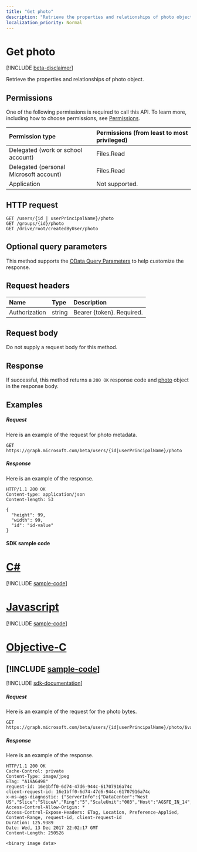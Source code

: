 ```yaml
---
title: "Get photo"
description: "Retrieve the properties and relationships of photo object."
localization_priority: Normal
---
```


# Get photo

[!INCLUDE [beta-disclaimer](../../includes/beta-disclaimer.md)]

Retrieve the properties and relationships of photo object.
## Permissions
One of the following permissions is required to call this API. To learn more, including how to choose permissions, see [Permissions](/graph/permissions-reference).

|Permission type      | Permissions (from least to most privileged)              |
|:--------------------|:---------------------------------------------------------|
|Delegated (work or school account) | Files.Read    |
|Delegated (personal Microsoft account) | Files.Read    |
|Application | Not supported. |

## HTTP request
<!-- { "blockType": "ignored" } -->
```http
GET /users/{id | userPrincipalName}/photo
GET /groups/{id}/photo
GET /drive/root/createdByUser/photo
```
## Optional query parameters
This method supports the [OData Query Parameters](https://developer.microsoft.com/graph/docs/concepts/query_parameters) to help customize the response.

## Request headers
| Name       | Type | Description|
|:-----------|:------|:----------|
| Authorization  | string  | Bearer {token}. Required. |

## Request body
Do not supply a request body for this method.

## Response

If successful, this method returns a `200 OK` response code and [photo](../resources/photo.md) object in the response body.
## Examples
##### Request
Here is an example of the request for photo metadata.
<!-- {
  "blockType": "request",
  "name": "get_photo"
}-->
```http
GET https://graph.microsoft.com/beta/users/{id|userPrincipalName}/photo
```
##### Response
Here is an example of the response.
<!-- {
  "blockType": "response",
  "truncated": false,
  "@odata.type": "microsoft.graph.profilePhoto"
} -->
```http
HTTP/1.1 200 OK
Content-type: application/json
Content-length: 53

{
  "height": 99,
  "width": 99,
  "id": "id-value"
}
```
#### SDK sample code
# [C#](#tab/cs)
[!INCLUDE [sample-code](../includes/get_photo-Cs-snippets.md)]

# [Javascript](#tab/javascript)
[!INCLUDE [sample-code](../includes/get_photo-Javascript-snippets.md)]

# [Objective-C](#tab/objective-c)
[!INCLUDE [sample-code](../includes/get_photo-Objective-C-snippets.md)]
---

[!INCLUDE [sdk-documentation](../includes/snippets_sdk_documentation_link.md)]
##### Request
Here is an example of the request for the photo bytes.
<!-- {
  "blockType": "ignored",
  "name": "get_photo"
}-->
```http
GET https://graph.microsoft.com/beta/users/{id|userPrincipalName}/photo/$value
```
##### Response
Here is an example of the response.

<!-- { "blockType": "ignored","@odata.type": "stream" } -->

```http
HTTP/1.1 200 OK
Cache-Control: private
Content-Type: image/jpeg
ETag: "A19A6498"
request-id: 16e1bff0-6d74-47d6-944c-61707916a74c
client-request-id: 16e1bff0-6d74-47d6-944c-61707916a74c
x-ms-ags-diagnostic: {"ServerInfo":{"DataCenter":"West US","Slice":"SliceA","Ring":"5","ScaleUnit":"003","Host":"AGSFE_IN_14","ADSiteName":"WST"}}
Access-Control-Allow-Origin: *
Access-Control-Expose-Headers: ETag, Location, Preference-Applied, Content-Range, request-id, client-request-id
Duration: 125.9389
Date: Wed, 13 Dec 2017 22:02:17 GMT
Content-Length: 250526

<binary image data>
```




<!-- uuid: 8fcb5dbc-d5aa-4681-8e31-b001d5168d79
2015-10-25 14:57:30 UTC -->
<!--
{
  "type": "#page.annotation",
  "description": "Get photo",
  "keywords": "",
  "section": "documentation",
  "tocPath": "",
  "suppressions": [
    "Error: /api-reference/beta/api/photo-get.md:\r\n      BookmarkMissing: '[#tab/objective-c](Objective-C)'. Did you mean: #objective-c (score: 4)",
    "Error: /api-reference/beta/api/photo-get.md:\r\n      BookmarkMissing: '[#tab/cs](C#)'. Did you mean: #c (score: 5)",
    "Error: /api-reference/beta/api/photo-get.md:\r\n      BookmarkMissing: '[#tab/javascript](Javascript)'. Did you mean: #javascript (score: 4)"
  ]
}
-->
